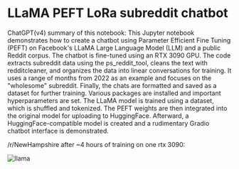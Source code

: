 # LLaMA PEFT LoRa subreddit chatbot
ChatGPT(v4) summary of this notebook: This Jupyter notebook demonstrates how to create a chatbot using Parameter Efficient Fine Tuning (PEFT) on Facebook's LLaMA Large Language Model (LLM) and a public Reddit corpus. The chatbot is fine-tuned using an RTX 3090 GPU. The code extracts subreddit data using the ps_reddit_tool, cleans the text with redditcleaner, and organizes the data into linear conversations for training. It uses a range of months from 2022 as an example and focuses on the "wholesome" subreddit. Finally, the chats are formatted and saved as a dataset for further training. Various packages are installed and important hyperparameters are set. The LLaMA model is trained using a dataset, which is shuffled and tokenized. The PEFT weights are then integrated into the original model for uploading to HuggingFace. Afterward, a HuggingFace-compatible model is created and a rudimentary Gradio chatbot interface is demonstrated.

/r/NewHampshire after ~4 hours of training on one rtx 3090:

![llama](https://user-images.githubusercontent.com/26489865/228280189-8928913b-7ce7-498a-869d-b7414b4dd242.png)
